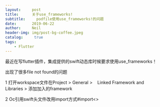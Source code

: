 ```yaml
---
layout:     post
title:      关于use_frameworks!
subtitle:	  podfile使用use_frameworks!的问题
date:       2019-06-22
author:     Neil
header-img: img/post-bg-coffee.jpeg
catalog: 	 true
tags:
    - Flutter
---
```


最近在写flutter插件，集成提供的swift动态库时候要求使用use_frameworks！

出现了很多file not found的问题

1 打开workspace文件在Project > General >    Linked Framework and Libraries > 添加加入的framework

2 Oc引用swift头文件改用import方式#import<>
